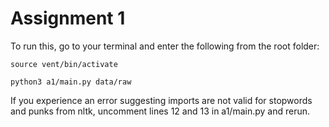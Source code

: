 # Assignment 1
To run this, go to your terminal and enter the following from the root folder:

```source vent/bin/activate```

```python3 a1/main.py data/raw```

If you experience an error suggesting imports are not valid for stopwords and punks from nltk, uncomment lines 12 and 13 in a1/main.py and rerun.
